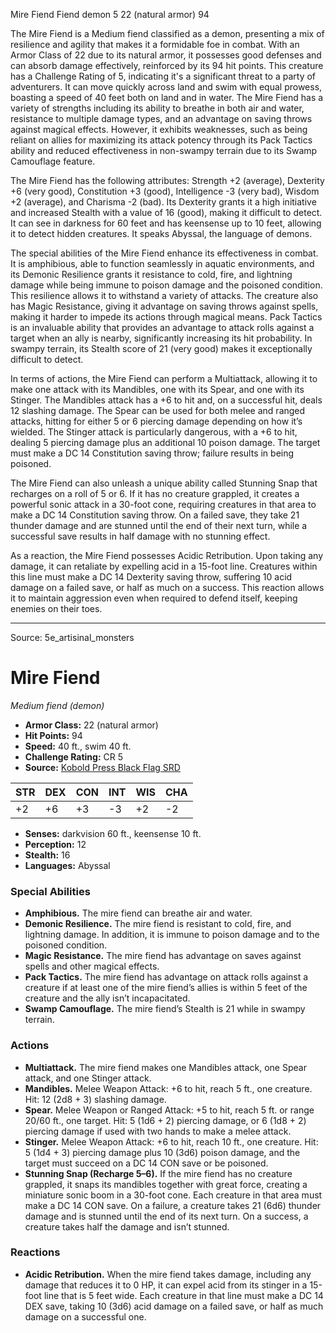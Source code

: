 <MonsterName/>Mire Fiend</MonsterName>
<CreatureType/>Fiend</CreatureType>
<Subtype/>demon</Subtype>
<CR/>5</CR>
<AC/>22 (natural armor)</AC>
<HP/>94</HP>
<summary>The Mire Fiend is a Medium fiend classified as a demon, presenting a mix of resilience and agility that makes it a formidable foe in combat. With an Armor Class of 22 due to its natural armor, it possesses good defenses and can absorb damage effectively, reinforced by its 94 hit points. This creature has a Challenge Rating of 5, indicating it's a significant threat to a party of adventurers. It can move quickly across land and swim with equal prowess, boasting a speed of 40 feet both on land and in water. The Mire Fiend has a variety of strengths including its ability to breathe in both air and water, resistance to multiple damage types, and an advantage on saving throws against magical effects. However, it exhibits weaknesses, such as being reliant on allies for maximizing its attack potency through its Pack Tactics ability and reduced effectiveness in non-swampy terrain due to its Swamp Camouflage feature.</summary>

<detail>

The Mire Fiend has the following attributes: Strength +2 (average), Dexterity +6 (very good), Constitution +3 (good), Intelligence -3 (very bad), Wisdom +2 (average), and Charisma -2 (bad). Its Dexterity grants it a high initiative and increased Stealth with a value of 16 (good), making it difficult to detect. It can see in darkness for 60 feet and has keensense up to 10 feet, allowing it to detect hidden creatures. It speaks Abyssal, the language of demons.

The special abilities of the Mire Fiend enhance its effectiveness in combat. It is amphibious, able to function seamlessly in aquatic environments, and its Demonic Resilience grants it resistance to cold, fire, and lightning damage while being immune to poison damage and the poisoned condition. This resilience allows it to withstand a variety of attacks. The creature also has Magic Resistance, giving it advantage on saving throws against spells, making it harder to impede its actions through magical means. Pack Tactics is an invaluable ability that provides an advantage to attack rolls against a target when an ally is nearby, significantly increasing its hit probability. In swampy terrain, its Stealth score of 21 (very good) makes it exceptionally difficult to detect.

In terms of actions, the Mire Fiend can perform a Multiattack, allowing it to make one attack with its Mandibles, one with its Spear, and one with its Stinger. The Mandibles attack has a +6 to hit and, on a successful hit, deals 12 slashing damage. The Spear can be used for both melee and ranged attacks, hitting for either 5 or 6 piercing damage depending on how it’s wielded. The Stinger attack is particularly dangerous, with a +6 to hit, dealing 5 piercing damage plus an additional 10 poison damage. The target must make a DC 14 Constitution saving throw; failure results in being poisoned.

The Mire Fiend can also unleash a unique ability called Stunning Snap that recharges on a roll of 5 or 6. If it has no creature grappled, it creates a powerful sonic attack in a 30-foot cone, requiring creatures in that area to make a DC 14 Constitution saving throw. On a failed save, they take 21 thunder damage and are stunned until the end of their next turn, while a successful save results in half damage with no stunning effect.

As a reaction, the Mire Fiend possesses Acidic Retribution. Upon taking any damage, it can retaliate by expelling acid in a 15-foot line. Creatures within this line must make a DC 14 Dexterity saving throw, suffering 10 acid damage on a failed save, or half as much on a success. This reaction allows it to maintain aggression even when required to defend itself, keeping enemies on their toes.</detail>



---

Source: 5e_artisinal_monsters

# Mire Fiend

*Medium fiend (demon)*

- **Armor Class:** 22 (natural armor)
- **Hit Points:** 94
- **Speed:** 40 ft., swim 40 ft.
- **Challenge Rating:** CR 5
- **Source:** [Kobold Press Black Flag SRD](https://koboldpress.com/black-flag-roleplaying/)

| STR | DEX | CON | INT | WIS | CHA |
| --- | --- | --- | --- | --- | --- |
| +2 | +6 | +3 | -3 | +2 | -2 |

- **Senses:** darkvision 60 ft., keensense 10 ft.
- **Perception:** 12
- **Stealth:** 16
- **Languages:** Abyssal

### Special Abilities

- **Amphibious.** The mire fiend can breathe air and water.
- **Demonic Resilience.** The mire fiend is resistant to cold, fire, and lightning damage. In addition, it is immune to poison damage and to the poisoned condition.
- **Magic Resistance.** The mire fiend has advantage on saves against spells and other magical effects.
- **Pack Tactics.** The mire fiend has advantage on attack rolls against a creature if at least one of the mire fiend’s allies is within 5 feet of the creature and the ally isn’t incapacitated.
- **Swamp Camouflage.** The mire fiend’s Stealth is 21 while in swampy terrain.

### Actions

- **Multiattack.** The mire fiend makes one Mandibles attack, one Spear attack, and one Stinger attack.
- **Mandibles.** Melee Weapon Attack: +6 to hit, reach 5 ft., one creature. Hit: 12 (2d8 + 3) slashing damage.
- **Spear.** Melee Weapon or Ranged Attack: +5 to hit, reach 5 ft. or range 20/60 ft., one target. Hit: 5 (1d6 + 2) piercing damage, or 6 (1d8 + 2) piercing damage if used with two hands to make a melee attack.
- **Stinger.** Melee Weapon Attack: +6 to hit, reach 10 ft., one creature. Hit: 5 (1d4 + 3) piercing damage plus 10 (3d6) poison damage, and the target must succeed on a DC 14 CON save or be poisoned.
- **Stunning Snap (Recharge 5–6).** If the mire fiend has no creature grappled, it snaps its mandibles together with great force, creating a miniature sonic boom in a 30-foot cone. Each creature in that area must make a DC 14 CON save. On a failure, a creature takes 21 (6d6) thunder damage and is stunned until the end of its next turn. On a success, a creature takes half the damage and isn’t stunned.

### Reactions

- **Acidic Retribution.** When the mire fiend takes damage, including any damage that reduces it to 0 HP, it can expel acid from its stinger in a 15-foot line that is 5 feet wide. Each creature in that line must make a DC 14 DEX save, taking 10 (3d6) acid damage on a failed save, or half as much damage on a successful one.



